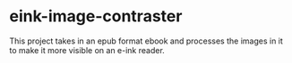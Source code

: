 # eink-image-contraster
This project takes in an epub format ebook and processes the images in it to make it more visible on an e-ink reader.
